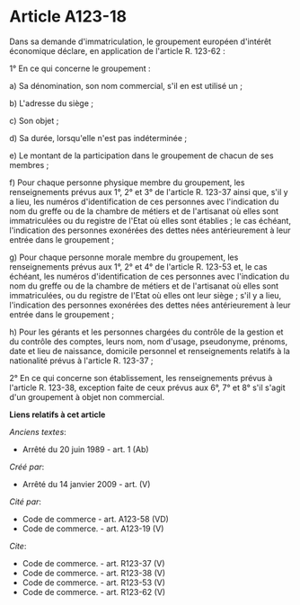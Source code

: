 # Article A123-18

Dans sa demande d'immatriculation, le groupement européen d'intérêt économique déclare, en application de l'article R.
123-62 : 

1° En ce qui concerne le groupement : 

a) Sa dénomination, son nom commercial, s'il en est utilisé un ; 

b) L'adresse du siège ; 

c) Son objet ; 

d) Sa durée, lorsqu'elle n'est pas indéterminée ; 

e) Le montant de la participation dans le groupement de chacun de ses membres ; 

f) Pour chaque personne physique membre du groupement, les renseignements prévus aux 1°, 2° et 3° de l'article R. 123-37
ainsi que, s'il y a lieu, les numéros d'identification de ces personnes avec l'indication du nom du greffe ou de la chambre
de métiers et de l'artisanat où elles sont immatriculées ou du registre de l'Etat où elles sont établies ; le cas échéant,
l'indication des personnes exonérées des dettes nées antérieurement à leur entrée dans le groupement ; 

g) Pour chaque personne morale membre du groupement, les renseignements prévus aux 1°, 2° et 4° de l'article R. 123-53 et, le
cas échéant, les numéros d'identification de ces personnes avec l'indication du nom du greffe ou de la chambre de métiers et
de l'artisanat où elles sont immatriculées, ou du registre de l'Etat où elles ont leur siège ; s'il y a lieu, l'indication
des personnes exonérées des dettes nées antérieurement à leur entrée dans le groupement ; 

h) Pour les gérants et les personnes chargées du contrôle de la gestion et du contrôle des comptes, leurs nom, nom d'usage,
pseudonyme, prénoms, date et lieu de naissance, domicile personnel et renseignements relatifs à la nationalité prévus à
l'article R. 123-37 ; 

2° En ce qui concerne son établissement, les renseignements prévus à l'article R. 123-38, exception faite de ceux prévus aux
6°, 7° et 8° s'il s'agit d'un groupement à objet non commercial.

**Liens relatifs à cet article**

_Anciens textes_:

  - Arrêté du 20 juin 1989 - art. 1 (Ab)

_Créé par_:

  - Arrêté du 14 janvier 2009 - art. (V)

_Cité par_:

  - Code de commerce - art. A123-58 (VD)
  - Code de commerce. - art. A123-19 (V)

_Cite_:

  - Code de commerce. - art. R123-37 (V)
  - Code de commerce. - art. R123-38 (V)
  - Code de commerce. - art. R123-53 (V)
  - Code de commerce. - art. R123-62 (V)

